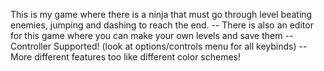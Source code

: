 This is my game where there is a ninja that must go through level beating enemies, jumping and dashing to reach the end.
-- There is also an editor for this game where you can make your own levels and save them
-- Controller Supported! (look at options/controls menu for all keybinds)
-- More different features too like different color schemes!